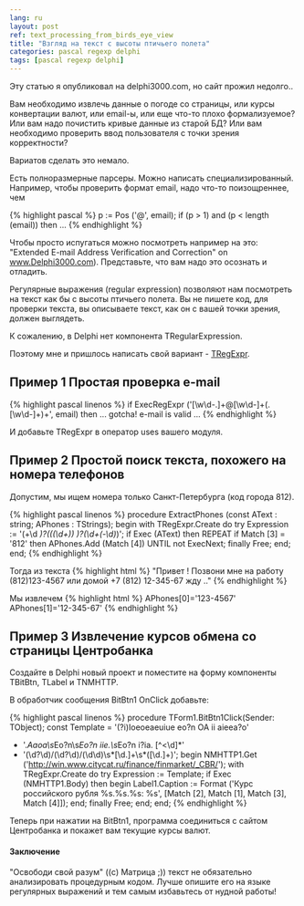 ```yaml
---
lang: ru
layout: post
ref: text_processing_from_birds_eye_view
title: "Взгляд на текст с высоты птичьего полета"
categories: pascal regexp delphi
tags: [pascal regexp delphi]
---
```


Эту статью я опубликовал на delphi3000.com, но сайт прожил недолго..

Вам необходимо извлечь данные о погоде со страницы, или курсы конвертации валют,
или email-ы, или еще что-то плохо формализуемое?
Или вам надо почистить кривые данные из старой БД?
Или вам необходимо проверить ввод пользователя с точки зрения корректности?

Вариатов сделать это немало.

Есть полноразмерные парсеры.
Можно написать специализированный.
Например, чтобы проверить формат email, надо что-то поизощреннее, чем

{% highlight pascal %}
p := Pos ('@', email);
if (p > 1) and (p < length (email))
  then ...
  {% endhighlight %}

Чтобы просто испугаться можно посмотреть например на это: "Extended E-mail Address Verification and Correction" on www.Delphi3000.com).
Представьте, что вам надо это осознать и отладить.

Регулярные выражения (regular expression) позволяют нам посмотреть на текст как бы
с высоты птичьего полета.
Вы не пишете код, для проверки текста, вы описываете текст, как он с вашей точки зрения,
должен выглядеть.

К сожалению, в Delphi нет компонента TRegularExpression.

Поэтому мне и пришлось написать свой вариант - [TRegExpr](http://regexpstudio.com).

## Пример 1 Простая проверка e-mail

{% highlight pascal linenos %}
if ExecRegExpr ('[\w\d\-\.]+@[\w\d\-]+(\.[\w\d\-]+)+', email)
    then ... gotcha! e-mail is valid ...
{% endhighlight %}

И добавьте TRegExpr в оператор uses вашего модуля.

## Пример 2 Простой поиск текста, похожего на номера телефонов
Допустим, мы ищем номера только Санкт-Петербурга (код города 812).

{% highlight pascal linenos %}
procedure ExtractPhones (const AText : string; APhones : TStrings);
begin
  with TRegExpr.Create do try
     Expression := '(\+\d *)?(\((\d+)\) *)?(\d+(-\d*)*)';
     if Exec (AText) then
      REPEAT
        if Match [3] = '812'
         then APhones.Add (Match [4])
      UNTIL not ExecNext;
    finally Free;
   end;
end;
{% endhighlight %}

Тогда из текста
{% highlight html %}
    "Привет !
    Позвони мне на работу (812)123-4567 или домой +7 (812) 12-345-67
    жду .."
{% endhighlight %}

Мы извлечем
{% highlight html %}
    APhones[0]='123-4567'
    APhones[1]='12-345-67'
{% endhighlight %}

## Пример 3 Извлечение курсов обмена со страницы Центробанка

Создайте в Delphi новый проект и поместите на форму компоненты TBitBtn, TLabel и TNMHTTP.

В обработчик сообщения BitBtn1 OnClick добавьте:

{% highlight pascal linenos %}
procedure TForm1.BitBtn1Click(Sender: TObject);
const
  Template = '(?i)Ioeoeaeuiue eo?n OA ii aieea?o'
   + '.*Aaoa\s*Eo?n\s*Eo?n iie.\s*Eo?n i?ia. [^<\d]*'
   + '(\d?\d)/(\d?\d)/(\d\d)\s*[\d.]+\s*([\d.]+)';
begin
  NMHTTP1.Get ('http://win.www.citycat.ru/finance/finmarket/_CBR/');
  with TRegExpr.Create do try
     Expression := Template;
     if Exec (NMHTTP1.Body) then begin
       Label1.Caption := Format ('Курс российского рубля %s.%s.%s: %s',
         [Match [2], Match [1], Match [3], Match [4]]);
      end;
    finally Free;
   end;
end;
{% endhighlight %}

Теперь при нажатии на BitBtn1, программа соединиться с сайтом Центробанка и покажет вам текущие курсы валют.

#### Заключение
"Освободи свой разум" ((c) Матрица ;)) текст не обязательно анализировать
процедурным кодом.
Лучше опишите его на языке регулярных выражений и тем самым избавьтесь от
нудной работы!
